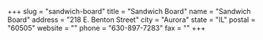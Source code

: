 +++
slug = "sandwich-board"
title = "Sandwich Board"
name = "Sandwich Board"
address = "218 E. Benton Street"
city = "Aurora"
state = "IL"
postal = "60505"
website = ""
phone = "630-897-7283"
fax = ""
+++
